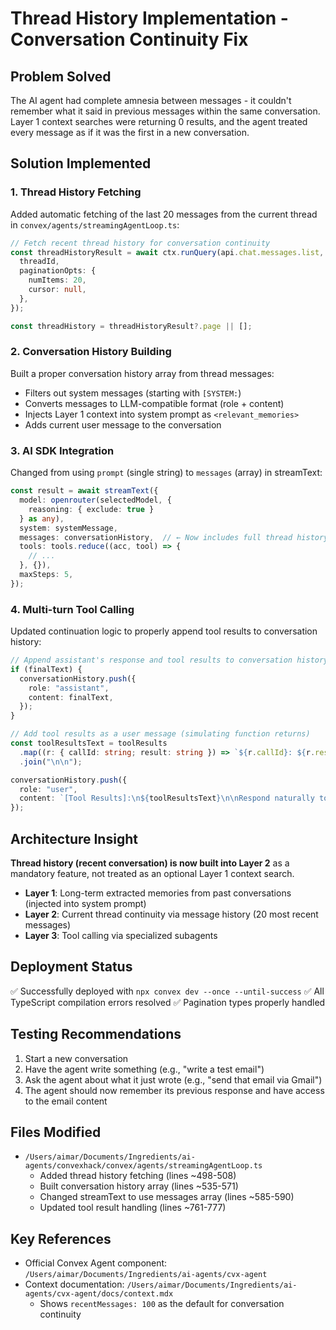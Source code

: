 # Thread History Implementation - Conversation Continuity Fix

## Problem Solved
The AI agent had complete amnesia between messages - it couldn't remember what it said in previous messages within the same conversation. Layer 1 context searches were returning 0 results, and the agent treated every message as if it was the first in a new conversation.

## Solution Implemented

### 1. Thread History Fetching
Added automatic fetching of the last 20 messages from the current thread in `convex/agents/streamingAgentLoop.ts`:

```typescript
// Fetch recent thread history for conversation continuity
const threadHistoryResult = await ctx.runQuery(api.chat.messages.list, {
  threadId,
  paginationOpts: {
    numItems: 20,
    cursor: null,
  },
});

const threadHistory = threadHistoryResult?.page || [];
```

### 2. Conversation History Building
Built a proper conversation history array from thread messages:

- Filters out system messages (starting with `[SYSTEM:`)
- Converts messages to LLM-compatible format (role + content)
- Injects Layer 1 context into system prompt as `<relevant_memories>`
- Adds current user message to the conversation

### 3. AI SDK Integration
Changed from using `prompt` (single string) to `messages` (array) in streamText:

```typescript
const result = await streamText({
  model: openrouter(selectedModel, {
    reasoning: { exclude: true }
  } as any),
  system: systemMessage,
  messages: conversationHistory,  // ← Now includes full thread history
  tools: tools.reduce((acc, tool) => {
    // ...
  }, {}),
  maxSteps: 5,
});
```

### 4. Multi-turn Tool Calling
Updated continuation logic to properly append tool results to conversation history:

```typescript
// Append assistant's response and tool results to conversation history
if (finalText) {
  conversationHistory.push({
    role: "assistant",
    content: finalText,
  });
}

// Add tool results as a user message (simulating function returns)
const toolResultsText = toolResults
  .map((r: { callId: string; result: string }) => `${r.callId}: ${r.result}`)
  .join("\n\n");

conversationHistory.push({
  role: "user",
  content: `[Tool Results]:\n${toolResultsText}\n\nRespond naturally to the user.`,
});
```

## Architecture Insight

**Thread history (recent conversation) is now built into Layer 2** as a mandatory feature, not treated as an optional Layer 1 context search.

- **Layer 1**: Long-term extracted memories from past conversations (injected into system prompt)
- **Layer 2**: Current thread continuity via message history (20 most recent messages)
- **Layer 3**: Tool calling via specialized subagents

## Deployment Status

✅ Successfully deployed with `npx convex dev --once --until-success`
✅ All TypeScript compilation errors resolved
✅ Pagination types properly handled

## Testing Recommendations

1. Start a new conversation
2. Have the agent write something (e.g., "write a test email")
3. Ask the agent about what it just wrote (e.g., "send that email via Gmail")
4. The agent should now remember its previous response and have access to the email content

## Files Modified

- `/Users/aimar/Documents/Ingredients/ai-agents/convexhack/convex/agents/streamingAgentLoop.ts`
  - Added thread history fetching (lines ~498-508)
  - Built conversation history array (lines ~535-571)
  - Changed streamText to use messages array (lines ~585-590)
  - Updated tool result handling (lines ~761-777)

## Key References

- Official Convex Agent component: `/Users/aimar/Documents/Ingredients/ai-agents/cvx-agent`
- Context documentation: `/Users/aimar/Documents/Ingredients/ai-agents/cvx-agent/docs/context.mdx`
  - Shows `recentMessages: 100` as the default for conversation continuity
